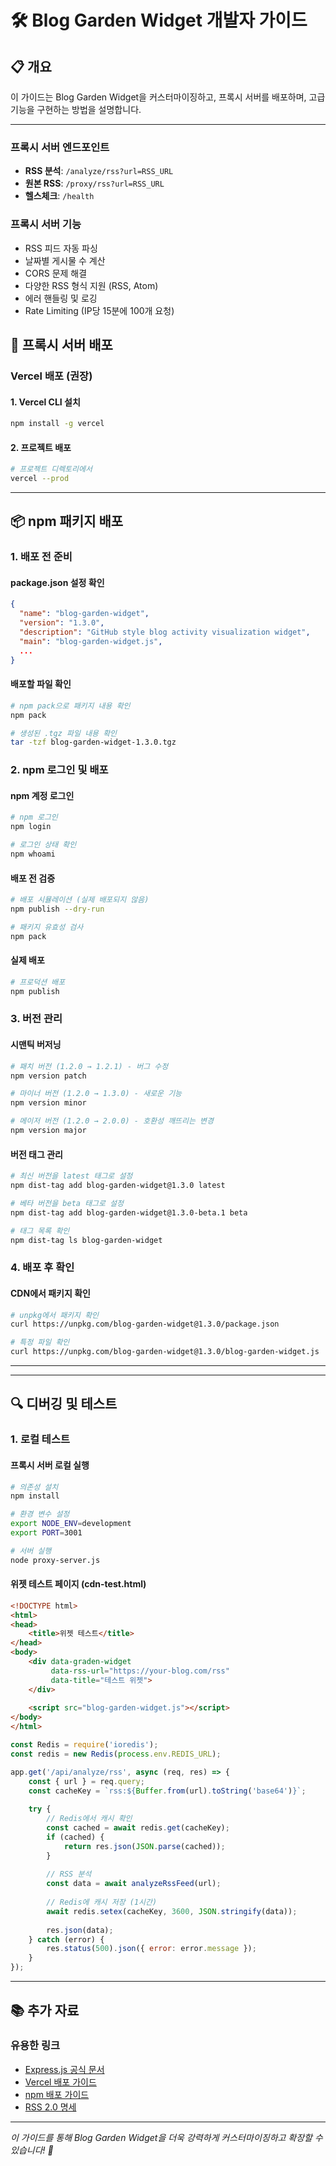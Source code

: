 # 🛠️ Blog Garden Widget 개발자 가이드

## 📋 개요

이 가이드는 Blog Garden Widget을 커스터마이징하고, 프록시 서버를 배포하며, 고급 기능을 구현하는 방법을 설명합니다.

---

### 프록시 서버 엔드포인트

- **RSS 분석**: `/analyze/rss?url=RSS_URL`
- **원본 RSS**: `/proxy/rss?url=RSS_URL`
- **헬스체크**: `/health`

### 프록시 서버 기능

- RSS 피드 자동 파싱
- 날짜별 게시물 수 계산
- CORS 문제 해결
- 다양한 RSS 형식 지원 (RSS, Atom)
- 에러 핸들링 및 로깅
- Rate Limiting (IP당 15분에 100개 요청)

## 🚀 프록시 서버 배포

### Vercel 배포 (권장)

#### 1. Vercel CLI 설치
```bash
npm install -g vercel
```

#### 2. 프로젝트 배포
```bash
# 프로젝트 디렉토리에서
vercel --prod
```

---

## 📦 npm 패키지 배포

### 1. 배포 전 준비

#### package.json 설정 확인
```json
{
  "name": "blog-garden-widget",
  "version": "1.3.0",
  "description": "GitHub style blog activity visualization widget",
  "main": "blog-garden-widget.js",
  ...
}
```

#### 배포할 파일 확인
```bash
# npm pack으로 패키지 내용 확인
npm pack

# 생성된 .tgz 파일 내용 확인
tar -tzf blog-garden-widget-1.3.0.tgz
```

### 2. npm 로그인 및 배포

#### npm 계정 로그인
```bash
# npm 로그인
npm login

# 로그인 상태 확인
npm whoami
```

#### 배포 전 검증
```bash
# 배포 시뮬레이션 (실제 배포되지 않음)
npm publish --dry-run

# 패키지 유효성 검사
npm pack
```

#### 실제 배포
```bash
# 프로덕션 배포
npm publish
```

### 3. 버전 관리

#### 시맨틱 버저닝
```bash
# 패치 버전 (1.2.0 → 1.2.1) - 버그 수정
npm version patch

# 마이너 버전 (1.2.0 → 1.3.0) - 새로운 기능
npm version minor

# 메이저 버전 (1.2.0 → 2.0.0) - 호환성 깨뜨리는 변경
npm version major
```

#### 버전 태그 관리
```bash
# 최신 버전을 latest 태그로 설정
npm dist-tag add blog-garden-widget@1.3.0 latest

# 베타 버전을 beta 태그로 설정
npm dist-tag add blog-garden-widget@1.3.0-beta.1 beta

# 태그 목록 확인
npm dist-tag ls blog-garden-widget
```

### 4. 배포 후 확인

#### CDN에서 패키지 확인
```bash
# unpkg에서 패키지 확인
curl https://unpkg.com/blog-garden-widget@1.3.0/package.json

# 특정 파일 확인
curl https://unpkg.com/blog-garden-widget@1.3.0/blog-garden-widget.js
```

---





---


## 🔍 디버깅 및 테스트

### 1. 로컬 테스트

#### 프록시 서버 로컬 실행
```bash
# 의존성 설치
npm install

# 환경 변수 설정
export NODE_ENV=development
export PORT=3001

# 서버 실행
node proxy-server.js
```

#### 위젯 테스트 페이지 (cdn-test.html)
```html
<!DOCTYPE html>
<html>
<head>
    <title>위젯 테스트</title>
</head>
<body>
    <div data-graden-widget
         data-rss-url="https://your-blog.com/rss"
         data-title="테스트 위젯">
    </div>
    
    <script src="blog-garden-widget.js"></script>
</body>
</html>
```



```javascript
const Redis = require('ioredis');
const redis = new Redis(process.env.REDIS_URL);

app.get('/api/analyze/rss', async (req, res) => {
    const { url } = req.query;
    const cacheKey = `rss:${Buffer.from(url).toString('base64')}`;
    
    try {
        // Redis에서 캐시 확인
        const cached = await redis.get(cacheKey);
        if (cached) {
            return res.json(JSON.parse(cached));
        }
        
        // RSS 분석
        const data = await analyzeRssFeed(url);
        
        // Redis에 캐시 저장 (1시간)
        await redis.setex(cacheKey, 3600, JSON.stringify(data));
        
        res.json(data);
    } catch (error) {
        res.status(500).json({ error: error.message });
    }
});
```

---

## 📚 추가 자료

### 유용한 링크
- [Express.js 공식 문서](https://expressjs.com/)
- [Vercel 배포 가이드](https://vercel.com/docs)
- [npm 배포 가이드](https://docs.npmjs.com/packages-and-modules/contributing-packages-to-the-registry)
- [RSS 2.0 명세](https://cyber.harvard.edu/rss/rss.html)



---

*이 가이드를 통해 Blog Garden Widget을 더욱 강력하게 커스터마이징하고 확장할 수 있습니다! 🚀* 